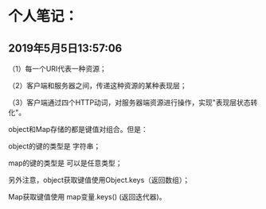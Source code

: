 <h1>个人笔记：</h1>

<h2>2019年5月5日13:57:06</h2>
<h3<总结一下什么是RESTful架构：</h3>  
<p>（1）每一个URI代表一种资源；</p>
<p>（2）客户端和服务器之间，传递这种资源的某种表现层；</p>  
<p>（3）客户端通过四个HTTP动词，对服务器端资源进行操作，实现"表现层状态转化"。</p>  


object和Map存储的都是键值对组合。但是：

object的键的类型是 字符串；

map的键的类型是 可以是任意类型；

 

另外注意，object获取键值使用Object.keys（返回数组）；

Map获取键值使用 map变量.keys() (返回迭代器)。
